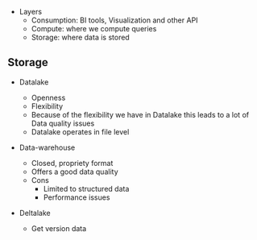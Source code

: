 - Layers
  - Consumption: BI tools, Visualization and other API
  - Compute: where we compute queries
  - Storage: where data is stored
 
## Storage

- Datalake
  - Openness 
  - Flexibility
  - Because of the flexibility we have in Datalake this leads to a lot of Data quality issues 
  - Datalake operates in file level  

- Data-warehouse
  - Closed, propriety format
  - Offers a good data quality 
  - Cons
    - Limited to structured data
    - Performance issues 
- Deltalake
  - Get version data
  
